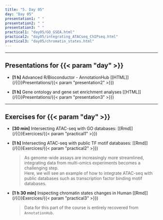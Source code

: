 ```yaml
---
title: "5. Day 05"
day: "Day 05"
presentation1: " "
presentation2: " "
presentation3: " "
practical1: "day05/GO_GSEA.html"
practical2: "day05/integrating_ATACseq_ChIPseq.html"
practical3: "day05/chromatin_states.html"
---
```


---

## Presentations for {{< param "day" >}}

- **\[1 h\]** Advanced R/Bioconductor - AnnotationHub
[[HTML]](/{{<myPackageUrl>}}Presentations/{{< param "presentation2" >}})

- **\[1 h\]** Gene ontology and gene set enrichment analyses
[[HTML]](/{{<myPackageUrl>}}Presentations/{{< param "presentation3" >}})

---

## Exercises for {{< param "day" >}}

-  **\[30 min\]** Intersecting ATAC-seq with GO databases:
    [[Rmd]](/{{<myPackageUrl>}}Exercices/{{< param "practical1" >}})

-  **\[1 h\]** Intersecting ATAC-seq with public TF motif databases:
    [[Rmd]](/{{<myPackageUrl>}}Exercices/{{< param "practical2" >}})

    > As genome-wide assays are increasingly more streamlined, 
    integrating data from multi-omics experiments becomes a challenging step.  
    Here, we will see an example of how to integrate 
    ATAC-seq with public databases such as transcription factor binding motif databases. 

-  **\[1 h 30 min\]** Inspecting chromatin states changes in Human
    [[Rmd]](/{{<myPackageUrl>}}Exercices/{{< param "practical3" >}})

    > Data for this part of the course is entirely recovered from `AnnotationHub`.

